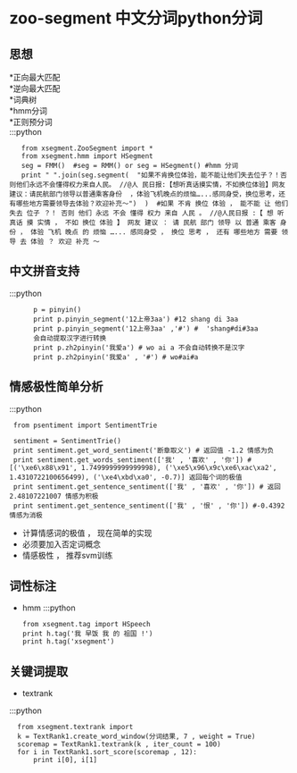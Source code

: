 zoo-segment 中文分词python分词
=================
思想
------------------------
*正向最大匹配  
*逆向最大匹配  
*词典树  
*hmm分词  
*正则预分词  
:::python

       from xsegment.ZooSegment import * 
       from xsegment.hmm import HSegment 
       seg = FMM()  #seg = RMM() or seg = HSegment() #hmm 分词
       print " ".join(seg.segment(  "如果不肯换位体验，能不能让他们失去位子？！否则他们永远不会懂得权力来自人民。 //@人 民日报:【想听真话摸实情，不如换位体验】网友建议：请民航部门领导以普通乘客身份  ，体验飞机晚点的烦恼…...感同身受，换位思考，还有哪些地方需要领导去体验？欢迎补充〜")  )  #如果 不肯 换位 体验 ， 能不能 让 他们 失去 位子 ？！ 否则 他们 永远 不会 懂得 权力 来自 人民 。 //@人民日报 :【 想 听 真话 摸 实情 ， 不如 换位 体验 】 网友 建议 ： 请 民航 部门 领导 以 普通 乘客 身份 ， 体验 飞机 晚点 的 烦恼 …... 感同身受 ， 换位 思考 ， 还有 哪些地方 需要 领导 去 体验 ？ 欢迎 补充 〜




中文拼音支持
---------------------
:::python
          
          p = pinyin()  
          print p.pinyin_segment('12上帝3aa') #12 shang di 3aa 
          print p.pinyin_segment('12上帝3aa' ,'#') #  'shang#di#3aa  
          会自动提取汉字进行转换  
          print p.zh2pinyin('我爱a') # wo ai a 不会自动转换不是汉字  
          print p.zh2pinyin('我爱a' , '#') # wo#ai#a


情感极性简单分析
---------------------
:::python


     from psentiment import SentimentTrie

     sentiment = SentimentTrie()
     print sentiment.get_word_sentiment('断章取义') # 返回值 -1.2 情感为负
     print sentiment.get_words_sentiment(['我' , '喜欢' , '你']) #[('\xe6\x88\x91', 1.7499999999999998), ('\xe5\x96\x9c\xe6\xac\xa2', 1.4310722100656499), ('\xe4\xbd\xa0', -0.7)] 返回每个词的极值
     print sentiment.get_sentence_sentiment(['我' , '喜欢' , '你']) # 返回2.48107221007 情感为积极
     print sentiment.get_sentence_sentiment(['我' , '恨' , '你']) #-0.4392 情感为消极

+ 计算情感词的极值 ， 现在简单的实现
+ 必须要加入否定词概念 
+ 情感极性 ， 推荐svm训练

词性标注
----------------------
* hmm
:::python
      

      from xsegment.tag import HSpeech  
      print h.tag('我 早饭 我 的 祖国 !')  
      print h.tag('xsegment')   

关键词提取
-----------
* textrank  

:::python
      
      from xsegment.textrank import 
      k = TextRank1.create_word_window(分词结果, 7 , weight = True)
      scoremap = TextRank1.textrank(k , iter_count = 100)
      for i in TextRank1.sort_score(scoremap , 12):
          print i[0], i[1]
      

